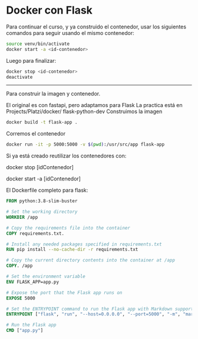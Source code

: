 # Docker con Flask


Para continuar el curso, y ya construido el contenedor, usar los siguientes comandos para seguir usando el mismo contenedor:

```bash
source venv/bin/activate
docker start -a <id-contenedor>
```

Luego para finalizar:
  
  ```bash
  docker stop <id-contenedor>
  deactivate
  ```

**********************************************

Para construir la imagen y contenedor.

El original es con fastapi, pero adaptamos para Flask
La practica está en Projects/Platzi/docker/ flask-python-dev
Construimos la imagen

```bash
docker build -t flask-app .
```


Corremos el contenedor
```bash
docker run -it -p 5000:5000 -v $(pwd):/usr/src/app flask-app
```

Si ya está creado reutilizar los contenedores con:

docker stop [idContenedor]

docker start -a [idContenedor]















El Dockerfile completo para flask:
  
  ```Dockerfile
  FROM python:3.8-slim-buster

# Set the working directory
WORKDIR /app

# Copy the requirements file into the container
COPY requirements.txt.

# Install any needed packages specified in requirements.txt
RUN pip install --no-cache-dir -r requirements.txt

# Copy the current directory contents into the container at /app
COPY. /app

# Set the environment variable
ENV FLASK_APP=app.py

# Expose the port that the Flask app runs on
EXPOSE 5000

# Set the ENTRYPOINT command to run the Flask app with Markdown support
ENTRYPOINT ["flask", "run", "--host=0.0.0.0", "--port=5000", "-m", "markdown"]

# Run the Flask app
CMD ["app.py"]

  ```

